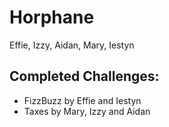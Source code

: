 # Horphane
Effie, Izzy, Aidan, Mary, Iestyn

## Completed Challenges:
- FizzBuzz by Effie and Iestyn
- Taxes by Mary, Izzy and Aidan

